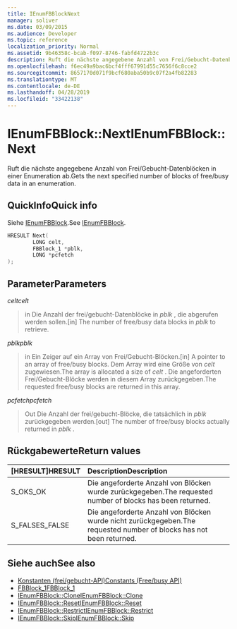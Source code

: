 ```yaml
---
title: IEnumFBBlockNext
manager: soliver
ms.date: 03/09/2015
ms.audience: Developer
ms.topic: reference
localization_priority: Normal
ms.assetid: 9b46358c-bcab-f097-8746-fabfd4722b3c
description: Ruft die nächste angegebene Anzahl von Frei/Gebucht-Datenblöcken in einer Enumeration ab.
ms.openlocfilehash: f6ec49a9bac6bcf4fff67991d55c7656f6c8cce2
ms.sourcegitcommit: 8657170d071f9bcf680aba50b9c07f2a4fb82283
ms.translationtype: MT
ms.contentlocale: de-DE
ms.lasthandoff: 04/28/2019
ms.locfileid: "33422138"
---
```

# <a name="ienumfbblocknext"></a><span data-ttu-id="4431b-103">IEnumFBBlock::Next</span><span class="sxs-lookup"><span data-stu-id="4431b-103">IEnumFBBlock::Next</span></span>

<span data-ttu-id="4431b-104">Ruft die nächste angegebene Anzahl von Frei/Gebucht-Datenblöcken in einer Enumeration ab.</span><span class="sxs-lookup"><span data-stu-id="4431b-104">Gets the next specified number of blocks of free/busy data in an enumeration.</span></span>
  
## <a name="quick-info"></a><span data-ttu-id="4431b-105">QuickInfo</span><span class="sxs-lookup"><span data-stu-id="4431b-105">Quick info</span></span>

<span data-ttu-id="4431b-106">Siehe [IEnumFBBlock](ienumfbblock.md).</span><span class="sxs-lookup"><span data-stu-id="4431b-106">See [IEnumFBBlock](ienumfbblock.md).</span></span>
  
```cpp
HRESULT Next(  
        LONG celt,
        FBBlock_1 *pblk,
        LONG *pcfetch
);
```

## <a name="parameters"></a><span data-ttu-id="4431b-107">Parameter</span><span class="sxs-lookup"><span data-stu-id="4431b-107">Parameters</span></span>

<span data-ttu-id="4431b-108">_celt_</span><span class="sxs-lookup"><span data-stu-id="4431b-108">_celt_</span></span>
  
> <span data-ttu-id="4431b-109">in Die Anzahl der frei/gebucht-Datenblöcke in *pblk* , die abgerufen werden sollen.</span><span class="sxs-lookup"><span data-stu-id="4431b-109">[in] The number of free/busy data blocks in  *pblk*  to retrieve.</span></span> 
    
<span data-ttu-id="4431b-110">_pblk_</span><span class="sxs-lookup"><span data-stu-id="4431b-110">_pblk_</span></span>
  
> <span data-ttu-id="4431b-111">in Ein Zeiger auf ein Array von Frei/Gebucht-Blöcken.</span><span class="sxs-lookup"><span data-stu-id="4431b-111">[in] A pointer to an array of free/busy blocks.</span></span> <span data-ttu-id="4431b-112">Dem Array wird eine Größe von *celt* zugewiesen.</span><span class="sxs-lookup"><span data-stu-id="4431b-112">The array is allocated a size of  *celt*  .</span></span> <span data-ttu-id="4431b-113">Die angeforderten Frei/Gebucht-Blöcke werden in diesem Array zurückgegeben.</span><span class="sxs-lookup"><span data-stu-id="4431b-113">The requested free/busy blocks are returned in this array.</span></span> 
    
<span data-ttu-id="4431b-114">_pcfetch_</span><span class="sxs-lookup"><span data-stu-id="4431b-114">_pcfetch_</span></span>
  
> <span data-ttu-id="4431b-115">Out Die Anzahl der frei/gebucht-Blöcke, die tatsächlich in *pblk* zurückgegeben werden.</span><span class="sxs-lookup"><span data-stu-id="4431b-115">[out] The number of free/busy blocks actually returned in  *pblk*  .</span></span> 
    
## <a name="return-values"></a><span data-ttu-id="4431b-116">Rückgabewerte</span><span class="sxs-lookup"><span data-stu-id="4431b-116">Return values</span></span>

|<span data-ttu-id="4431b-117">**[HRESULT]**</span><span class="sxs-lookup"><span data-stu-id="4431b-117">**HRESULT**</span></span>|<span data-ttu-id="4431b-118">**Description**</span><span class="sxs-lookup"><span data-stu-id="4431b-118">**Description**</span></span>|
|:-----|:-----|
|<span data-ttu-id="4431b-119">S_OK</span><span class="sxs-lookup"><span data-stu-id="4431b-119">S_OK</span></span>  <br/> |<span data-ttu-id="4431b-120">Die angeforderte Anzahl von Blöcken wurde zurückgegeben.</span><span class="sxs-lookup"><span data-stu-id="4431b-120">The requested number of blocks has been returned.</span></span>  <br/> |
|<span data-ttu-id="4431b-121">S_FALSE</span><span class="sxs-lookup"><span data-stu-id="4431b-121">S_FALSE</span></span>  <br/> |<span data-ttu-id="4431b-122">Die angeforderte Anzahl von Blöcken wurde nicht zurückgegeben.</span><span class="sxs-lookup"><span data-stu-id="4431b-122">The requested number of blocks has not been returned.</span></span>  <br/> |
   
## <a name="see-also"></a><span data-ttu-id="4431b-123">Siehe auch</span><span class="sxs-lookup"><span data-stu-id="4431b-123">See also</span></span>

- [<span data-ttu-id="4431b-124">Konstanten (frei/gebucht-API)</span><span class="sxs-lookup"><span data-stu-id="4431b-124">Constants (Free/busy API)</span></span>](constants-free-busy-api.md)  
- [<span data-ttu-id="4431b-125">FBBlock_1</span><span class="sxs-lookup"><span data-stu-id="4431b-125">FBBlock_1</span></span>](fbblock_1.md)  
- [<span data-ttu-id="4431b-126">IEnumFBBlock::Clone</span><span class="sxs-lookup"><span data-stu-id="4431b-126">IEnumFBBlock::Clone</span></span>](ienumfbblock-clone.md)  
- [<span data-ttu-id="4431b-127">IEnumFBBlock::Reset</span><span class="sxs-lookup"><span data-stu-id="4431b-127">IEnumFBBlock::Reset</span></span>](ienumfbblock-reset.md)  
- [<span data-ttu-id="4431b-128">IEnumFBBlock::Restrict</span><span class="sxs-lookup"><span data-stu-id="4431b-128">IEnumFBBlock::Restrict</span></span>](ienumfbblock-restrict.md)  
- [<span data-ttu-id="4431b-129">IEnumFBBlock::Skip</span><span class="sxs-lookup"><span data-stu-id="4431b-129">IEnumFBBlock::Skip</span></span>](ienumfbblock-skip.md)

